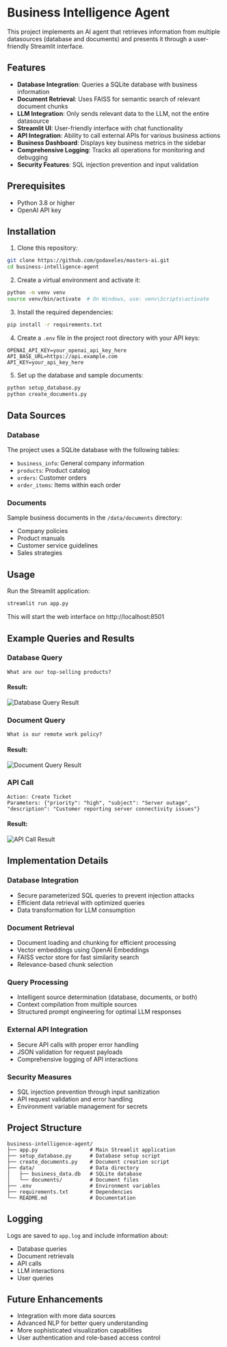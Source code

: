 # Business Intelligence Agent

This project implements an AI agent that retrieves information from multiple datasources (database and documents) and presents it through a user-friendly Streamlit interface.

## Features

- **Database Integration**: Queries a SQLite database with business information
- **Document Retrieval**: Uses FAISS for semantic search of relevant document chunks
- **LLM Integration**: Only sends relevant data to the LLM, not the entire datasource
- **Streamlit UI**: User-friendly interface with chat functionality
- **API Integration**: Ability to call external APIs for various business actions
- **Business Dashboard**: Displays key business metrics in the sidebar
- **Comprehensive Logging**: Tracks all operations for monitoring and debugging
- **Security Features**: SQL injection prevention and input validation

## Prerequisites

- Python 3.8 or higher
- OpenAI API key

## Installation

1. Clone this repository:
```bash
git clone https://github.com/godaxeles/masters-ai.git
cd business-intelligence-agent
```

2. Create a virtual environment and activate it:
```bash
python -m venv venv
source venv/bin/activate  # On Windows, use: venv\Scripts\activate
```

3. Install the required dependencies:
```bash
pip install -r requirements.txt
```

4. Create a `.env` file in the project root directory with your API keys:
```
OPENAI_API_KEY=your_openai_api_key_here
API_BASE_URL=https://api.example.com
API_KEY=your_api_key_here
```

5. Set up the database and sample documents:
```bash
python setup_database.py
python create_documents.py
```

## Data Sources

### Database

The project uses a SQLite database with the following tables:
- `business_info`: General company information
- `products`: Product catalog
- `orders`: Customer orders
- `order_items`: Items within each order

### Documents

Sample business documents in the `/data/documents` directory:
- Company policies
- Product manuals
- Customer service guidelines
- Sales strategies

## Usage

Run the Streamlit application:

```bash
streamlit run app.py
```

This will start the web interface on http://localhost:8501

## Example Queries and Results

### Database Query

```
What are our top-selling products?
```

#### Result:
![Database Query Result](screenshots/db_query_result.png)

### Document Query

```
What is our remote work policy?
```

#### Result:
![Document Query Result](screenshots/doc_query_result.png)

### API Call

```
Action: Create Ticket
Parameters: {"priority": "high", "subject": "Server outage", "description": "Customer reporting server connectivity issues"}
```

#### Result:
![API Call Result](screenshots/api_call_result.png)

## Implementation Details

### Database Integration

- Secure parameterized SQL queries to prevent injection attacks
- Efficient data retrieval with optimized queries
- Data transformation for LLM consumption

### Document Retrieval

- Document loading and chunking for efficient processing
- Vector embeddings using OpenAI Embeddings
- FAISS vector store for fast similarity search
- Relevance-based chunk selection

### Query Processing

- Intelligent source determination (database, documents, or both)
- Context compilation from multiple sources
- Structured prompt engineering for optimal LLM responses

### External API Integration

- Secure API calls with proper error handling
- JSON validation for request payloads
- Comprehensive logging of API interactions

### Security Measures

- SQL injection prevention through input sanitization
- API request validation and error handling
- Environment variable management for secrets

## Project Structure

```
business-intelligence-agent/
├── app.py                 # Main Streamlit application
├── setup_database.py      # Database setup script
├── create_documents.py    # Document creation script
├── data/                  # Data directory
│   ├── business_data.db   # SQLite database
│   └── documents/         # Document files
├── .env                   # Environment variables
├── requirements.txt       # Dependencies
└── README.md              # Documentation
```

## Logging

Logs are saved to `app.log` and include information about:
- Database queries
- Document retrievals
- API calls
- LLM interactions
- User queries

## Future Enhancements

- Integration with more data sources
- Advanced NLP for better query understanding
- More sophisticated visualization capabilities
- User authentication and role-based access control
